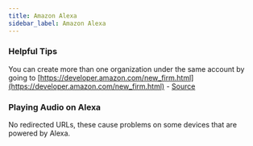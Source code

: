 ```yaml
---
title: Amazon Alexa
sidebar_label: Amazon Alexa
---
```



### Helpful Tips

You can create more than one organization under the same account by going to [https://developer.amazon.com/new_firm.html](https://developer.amazon.com/new_firm.html) - [Source](https://developer.amazon.com/docs/app-submission/manage-account-and-permissions.html#create-multiple-profiles-under-the-same-account)

### Playing Audio on Alexa

No redirected URLs, these cause problems on some devices that are powered by Alexa.